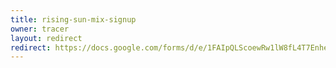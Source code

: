 ```yaml
---
title: rising-sun-mix-signup
owner: tracer
layout: redirect
redirect: https://docs.google.com/forms/d/e/1FAIpQLScoewRw1lW8fL4T7EnheuC4xqKCvYtqNJgM8yiuNNLvL2qJGQ/viewform
---
```

